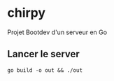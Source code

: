 # chirpy

Projet Bootdev d'un serveur en Go

## Lancer le server

```shell
go build -o out && ./out
```
